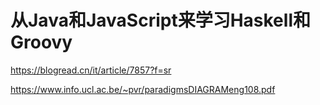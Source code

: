 # 从Java和JavaScript来学习Haskell和Groovy

https://blogread.cn/it/article/7857?f=sr







https://www.info.ucl.ac.be/~pvr/paradigmsDIAGRAMeng108.pdf